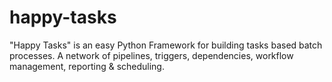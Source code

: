 # happy-tasks
"Happy Tasks" is an easy Python Framework for building tasks based batch processes. A network of pipelines, triggers, dependencies, workflow management, reporting &amp; scheduling.
